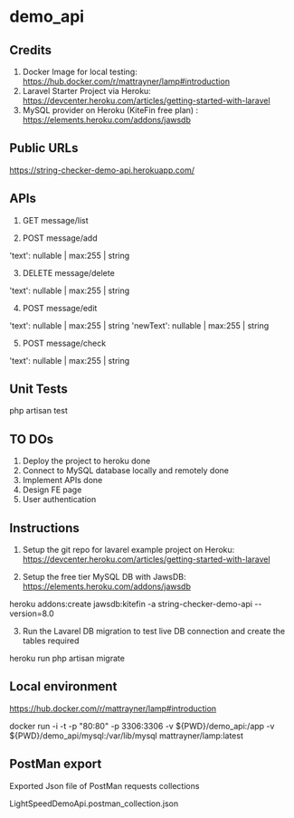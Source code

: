 # demo_api

## Credits

1) Docker Image for local testing: https://hub.docker.com/r/mattrayner/lamp#introduction
2) Laravel Starter Project via Heroku: https://devcenter.heroku.com/articles/getting-started-with-laravel
3) MySQL provider on Heroku (KiteFin free plan) : https://elements.heroku.com/addons/jawsdb

## Public URLs
https://string-checker-demo-api.herokuapp.com/

## APIs

1) GET message/list  

2) POST message/add 

'text': nullable | max:255 | string

3) DELETE message/delete 

'text': nullable | max:255 | string

4) POST message/edit 

'text': nullable | max:255 | string
'newText': nullable | max:255 | string

5) POST message/check 

'text': nullable | max:255 | string

## Unit Tests

php artisan test

## TO DOs

1) Deploy the project to heroku done
2) Connect to MySQL database locally and remotely done
3) Implement APIs done
4) Design FE page 
5) User authentication

## Instructions

1. Setup the git repo for lavarel example project on Heroku: https://devcenter.heroku.com/articles/getting-started-with-laravel

2. Setup the free tier MySQL DB with JawsDB: https://elements.heroku.com/addons/jawsdb


heroku addons:create jawsdb:kitefin -a string-checker-demo-api --version=8.0

3. Run the Lavarel DB migration to test live DB connection and create the tables required

heroku run php artisan migrate

## Local environment
https://hub.docker.com/r/mattrayner/lamp#introduction

docker run  -i -t -p "80:80" -p 3306:3306 -v ${PWD}/demo_api:/app -v ${PWD}/demo_api/mysql:/var/lib/mysql  mattrayner/lamp:latest

## PostMan export
Exported Json file of PostMan requests collections

LightSpeedDemoApi.postman_collection.json



